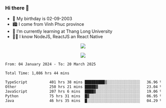 ### Hi there 👋
- 🎂 My birthday is 02-09-2003
- 🏙️ I come from Vinh Phuc province
- 🌱 I’m currently learning at Thang Long University
- 🧑‍💻 I know NodeJS, ReactJS an React Native
<p align="center"><img src="https://github-readme-stats.vercel.app/api?username=tmquang0209&show_icons=true&theme=gradient"></p>
<p align="center"><img src="https://github-readme-stats.vercel.app/api/top-langs/?username=tmquang0209&hide=scss,css&langs_count=10"></p>
<!--START_SECTION:waka-->

```txt
From: 04 January 2024 - To: 20 March 2025

Total Time: 1,086 hrs 44 mins

TypeScript          401 hrs 38 mins █████████▒░░░░░░░░░░░░░░░   36.96 %
Other               250 hrs 21 mins █████▓░░░░░░░░░░░░░░░░░░░   23.04 %
JavaScript          207 hrs 6 mins  ████▓░░░░░░░░░░░░░░░░░░░░   19.06 %
Python              75 hrs 31 mins  █▓░░░░░░░░░░░░░░░░░░░░░░░   06.95 %
Java                46 hrs 35 mins  █░░░░░░░░░░░░░░░░░░░░░░░░   04.29 %
```

<!--END_SECTION:waka-->
